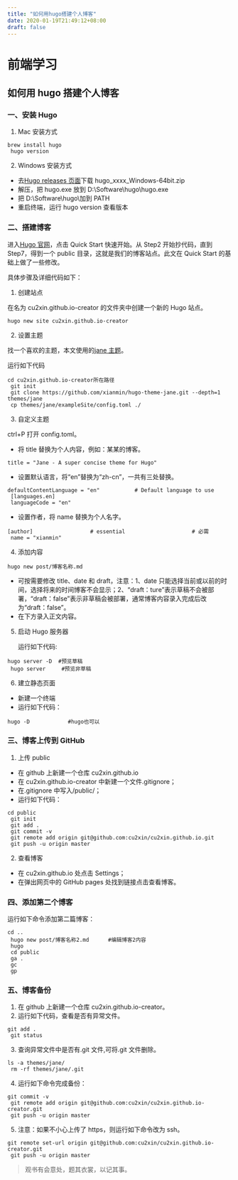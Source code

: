 ```yaml
---
title: "如何用hugo搭建个人博客"
date: 2020-01-19T21:49:12+08:00
draft: false
---
```


# 前端学习

## 如何用 hugo 搭建个人博客

### 一、安装 Hugo

1. Mac 安装方式

```
brew install hugo
 hugo version
```

2. Windows 安装方式

- 去[Hugo releases 页面](https://github.com/gohugoio/hugo/releases)下载 hugo_xxxx_Windows-64bit.zip
- 解压，把 hugo.exe 放到 D:\Software\hugo\hugo.exe
- 把 D:\Software\hugo\加到 PATH
- 重启终端，运行 hugo version 查看版本

### 二、搭建博客

进入[Hugo 官网](https://gohugo.io/)，点击 Quick Start 快速开始。从 Step2 开始抄代码，直到 Step7，得到一个 public 目录，这就是我们的博客站点。此文在 Quick Start 的基础上做了一些修改。

具体步骤及详细代码如下：

1. 创建站点

在名为 cu2xin.github.io-creator 的文件夹中创建一个新的 Hugo 站点。

```
hugo new site cu2xin.github.io-creator
```

2. 设置主题

找一个喜欢的主题，本文使用的[jane 主题](https://github.com/xianmin/hugo-theme-jane)。

运行如下代码

```
cd cu2xin.github.io-creator所在路径
 git init
 git clone https://github.com/xianmin/hugo-theme-jane.git --depth=1 themes/jane
 cp themes/jane/exampleSite/config.toml ./
```

3. 自定义主题

ctrl+P 打开 config.toml。

- 将 title 替换为个人内容，例如：某某的博客。

```
title = "Jane - A super concise theme for Hugo"
```

- 设置默认语言，将“en”替换为“zh-cn”，一共有三处替换。

```
defaultContentLanguage = "en"           # Default language to use
 [languages.en]
 languageCode = "en"
```

- 设置作者，将 name 替换为个人名字。

```
[author]                  # essential                     # 必需
 name = "xianmin"
```

4. 添加内容

```
hugo new post/博客名称.md
```

- 可按需要修改 title、date 和 draft，注意：1、date 只能选择当前或以前的时间，选择将来的时间博客不会显示；2、“draft：ture”表示草稿不会被部署，“draft：false”表示非草稿会被部署，通常博客内容录入完成后改为“draft：false”。
- 在下方录入正文内容。

5. 启动 Hugo 服务器

   运行如下代码:

```
hugo server -D  #预览草稿
 hugo server     #预览非草稿
```

6. 建立静态页面

- 新建一个终端
- 运行如下代码：

```
hugo -D            #hugo也可以
```

### 三、博客上传到 GitHub

1. 上传 public

- 在 github 上新建一个仓库 cu2xin.github.io
- 在 cu2xin.github.io-creator 中新建一个文件.gitignore；
- 在.gitignore 中写入/public/；
- 运行如下代码：

```
cd public
 git init
 git add .
 git commit -v
 git remote add origin git@github.com:cu2xin/cu2xin.github.io.git
 git push -u origin master
```

2. 查看博客

- 在 cu2xin.github.io 处点击 Settings；
- 在弹出网页中的 GitHub pages 处找到链接点击查看博客。

### 四、添加第二个博客

运行如下命令添加第二篇博客：

```
cd ..
 hugo new post/博客名称2.md      #编辑博客2内容
 hugo
 cd public
 ga .
 gc
 gp
```

### 五、博客备份

1. 在 github 上新建一个仓库 cu2xin.github.io-creator。
2. 运行如下代码，查看是否有异常文件。

```
git add .
 git status
```

3. 查询异常文件中是否有.git 文件,可将.git 文件删除。

```
ls -a themes/jane/
 rm -rf themes/jane/.git
```

4. 运行如下命令完成备份：

```
git commit -v
 git remote add origin git@github.com:cu2xin/cu2xin.github.io-creator.git
 git push -u origin master
```

5. 注意：如果不小心上传了 https，则运行如下命令改为 ssh。

```
git remote set-url origin git@github.com:cu2xin/cu2xin.github.io-creator.git
 git push -u origin master
```

> 观书有会意处，题其衣裳，以记其事。
